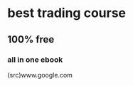 <h1>best trading course</h1>
<h2>100% free</h2>
<h3>all in one ebook</h3>
<img>(src)www.google.com

